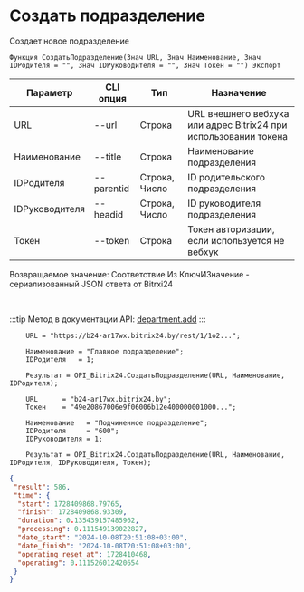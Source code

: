 ﻿---
sidebar_position: 1
---

# Создать подразделение
 Создает новое подразделение



`Функция СоздатьПодразделение(Знач URL, Знач Наименование, Знач IDРодителя = "", Знач IDРуководителя = "", Знач Токен = "") Экспорт`

  | Параметр | CLI опция | Тип | Назначение |
  |-|-|-|-|
  | URL | --url | Строка | URL внешнего вебхука или адрес Bitrix24 при использовании токена |
  | Наименование | --title | Строка | Наименование подразделения |
  | IDРодителя | --parentid | Строка, Число | ID родительского подразделения |
  | IDРуководителя | --headid | Строка, Число | ID руководителя подразделения |
  | Токен | --token | Строка | Токен авторизации, если используется не вебхук |

  
  Возвращаемое значение:   Соответствие Из КлючИЗначение - сериализованный JSON ответа от Bitrxi24

<br/>

:::tip
Метод в документации API: [department.add](https://dev.1c-bitrix.ru/rest_help/departments/department_add.php)
:::
<br/>


```bsl title="Пример кода"
    URL = "https://b24-ar17wx.bitrix24.by/rest/1/1o2...";

    Наименование = "Главное подразделение";
    IDРодителя   = 1;

    Результат = OPI_Bitrix24.СоздатьПодразделение(URL, Наименование, IDРодителя);

    URL      = "b24-ar17wx.bitrix24.by";
    Токен    = "49e20867006e9f06006b12e400000001000...";

    Наименование   = "Подчиненное подразделение";
    IDРодителя     = "600";
    IDРуководителя = 1;

    Результат = OPI_Bitrix24.СоздатьПодразделение(URL, Наименование, IDРодителя, IDРуководителя, Токен);
```
    



```json title="Результат"
{
 "result": 586,
 "time": {
  "start": 1728409868.79765,
  "finish": 1728409868.93309,
  "duration": 0.135439157485962,
  "processing": 0.111549139022827,
  "date_start": "2024-10-08T20:51:08+03:00",
  "date_finish": "2024-10-08T20:51:08+03:00",
  "operating_reset_at": 1728410468,
  "operating": 0.111526012420654
 }
}
```
